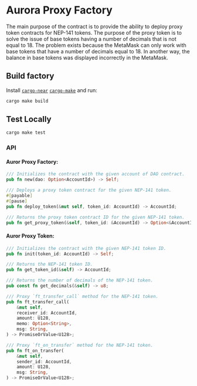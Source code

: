 # Aurora Proxy Factory

The main purpose of the contract is to provide the ability to deploy proxy token contracts for NEP-141 tokens.
The purpose of the proxy token is to solve the issue of base tokens having a number of decimals that is not equal to 18.
The problem exists because the MetaMask can only work with base tokens that have a number of decimals equal to 18.
In another way, the balance in base tokens was displayed incorrectly in the MetaMask.

## Build factory

Install [`cargo-near`](https://github.com/near/cargo-near)
[`cargo-make`](https://github.com/sagiegurari/cargo-make) and run:

```bash
cargo make build
```

## Test Locally

```bash
cargo make test
```

### API

#### Auror Proxy Factory:

```rust
/// Initializes the contract with the given account of DAO contract.
pub fn new(dao: Option<AccountId>) -> Self;

/// Deploys a proxy token contract for the given NEP-141 token.
#[payable]
#[pause]
pub fn deploy_token(&mut self, token_id: AccountId) -> AccountId;

/// Returns the proxy token contract ID for the given NEP-141 token.
pub fn get_proxy_token(&self, token_id: &AccountId) -> Option<&AccountId>
```

#### Auror Proxy Token:

```rust
/// Initializes the contract with the given NEP-141 token ID.
pub fn init(token_id: AccountId) -> Self;

/// Returns the NEP-141 token ID.
pub fn get_token_id(&self) -> AccountId;

/// Returns the number of decimals of the NEP-141 token.
pub const fn get_decimals(&self) -> u8;

/// Proxy `ft_transfer_call` method for the NEP-141 token.
pub fn ft_transfer_call(
    &mut self,
    receiver_id: AccountId,
    amount: U128,
    memo: Option<String>,
    msg: String,
) -> PromiseOrValue<U128>;

/// Proxy `ft_on_transfer` method for the NEP-141 token.
pub fn ft_on_transfer(
    &mut self,
    sender_id: AccountId,
    amount: U128,
    msg: String,
) -> PromiseOrValue<U128>;
```
